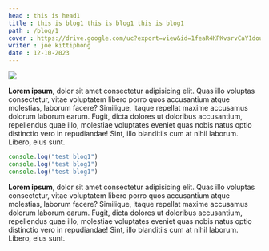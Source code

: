 ```yaml
---
head : this is head1
title : this is blog1 this is blog1 this is blog1
path : /blog/1
cover : https://drive.google.com/uc?export=view&id=1feaR4KPKvsrvCaY1douH6XPiIobbMe2j
writer : joe kittiphong
date : 12-10-2023
---
```


![](https://drive.google.com/uc?export=view&id=1feaR4KPKvsrvCaY1douH6XPiIobbMe2j)

**Lorem ipsum**, dolor sit amet consectetur adipisicing elit. Quas illo voluptas consectetur, vitae voluptatem libero porro quos accusantium atque molestias, laborum facere? Similique, itaque repellat maxime accusamus dolorum laborum earum.
Fugit, dicta dolores ut doloribus accusantium, repellendus quae illo, molestiae voluptates eveniet quas nobis natus optio distinctio vero in repudiandae! Sint, illo blanditiis cum at nihil laborum. Libero, eius sunt.

```js
console.log("test blog1")
console.log("test blog1")
console.log("test blog1")
```
**Lorem ipsum**, dolor sit amet consectetur adipisicing elit. Quas illo voluptas consectetur, vitae voluptatem libero porro quos accusantium atque molestias, laborum facere? Similique, itaque repellat maxime accusamus dolorum laborum earum.
Fugit, dicta dolores ut doloribus accusantium, repellendus quae illo, molestiae voluptates eveniet quas nobis natus optio distinctio vero in repudiandae! Sint, illo blanditiis cum at nihil laborum. Libero, eius sunt.